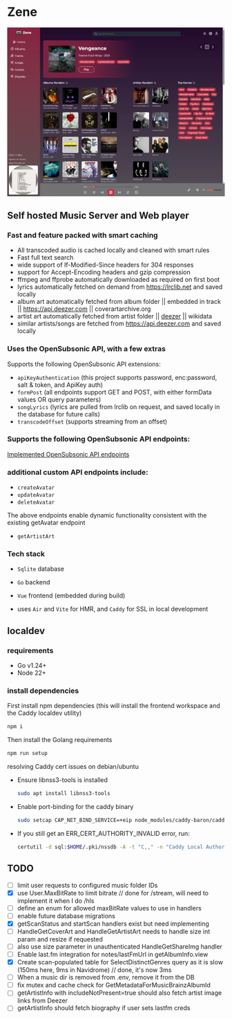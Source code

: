 # Zene
![Zene screenshot](./docs/assets/zene-home.webp)

## Self hosted Music Server and Web player
### Fast and feature packed with smart caching
- All transcoded audio is cached locally and cleaned with smart rules
- Fast full text search
- wide support of If-Modified-Since headers for 304 responses
- support for Accept-Encoding headers and gzip compression
- ffmpeg and ffprobe automatically downloaded as required on first boot
- lyrics automatically fetched on demand from https://lrclib.net and saved locally
- album art automatically fetched from album folder || embedded in track || https://api.deezer.com || coverartarchive.org
- artist art automatically fetched from artist folder || [deezer](https://api.deezer.com) || wikidata
- similar artists/songs are fetched from https://api.deezer.com and saved locally

### Uses the OpenSubsonic API, with a few extras
Supports the following OpenSubsonic API extensions:
- `apiKeyAuthentication` (this project supports password, enc:password, salt & token, and ApiKey auth)
- `formPost` (all endpoints support GET and POST, with either formData values OR query parameters)
- `songLyrics` (lyrics are pulled from lrclib on request, and saved locally in the database for future calls)
- `transcodeOffset` (supports streaming from an offset)

### Supports the following OpenSubsonic API endpoints:

[Implemented OpenSubsonic API endpoints](./docs/implemented-opensubsonic-endpoints.md)

### additional custom API endpoints include:
- `createAvatar`
- `updateAvatar`
- `deleteAvatar`

The above endpoints enable dynamic functionality consistent with the existing getAvatar endpoint
- `getArtistArt`

### Tech stack
- `Sqlite` database
- `Go` backend
- `Vue` frontend (embedded during build)

- uses `Air` and `Vite` for HMR, and `Caddy` for SSL in local development

## localdev
### requirements
- Go v1.24+
- Node 22+

### install dependencies
First install npm dependencies (this will install the frontend workspace and the Caddy localdev utility)
```bash
npm i
```
Then install the Golang requirements
```bash
npm run setup
```

resolving Caddy cert issues on debian/ubuntu
- Ensure libnss3-tools is installed
  ```bash
  sudo apt install libnss3-tools
  ```
- Enable port-binding for the caddy binary
  ```bash
  sudo setcap CAP_NET_BIND_SERVICE=+eip node_modules/caddy-baron/caddy
  ```
- If you still get an ERR_CERT_AUTHORITY_INVALID error, run:
  ```bash
  certutil -d sql:$HOME/.pki/nssdb -A -t "C,," -n "Caddy Local Authority" -i ~/.local/share/caddy/pki/authorities/local/root.crt
  ```

## TODO
- [ ] limit user requests to configured music folder IDs
- [x] use User.MaxBitRate to limit bitrate // done for /stream, will need to implement it when I do /hls
- [ ] define an enum for allowed maxBitRate values to use in handlers
- [ ] enable future database migrations
- [x] getScanStatus and startScan handlers exist but need implementing
- [ ] HandleGetCoverArt and HandleGetArtistArt needs to handle size int param and resize if requested
- [ ] also use size parameter in unauthenticated HandleGetShareImg handler
- [ ] Enable last.fm integration for notes/lastFmUrl in getAlbumInfo.view
- [x] Create scan-populated table for SelectDistinctGenres query as it is slow (150ms here, 9ms in Navidrome) // done, it's now 3ms
- [ ] When a music dir is removed from .env, remove it from the DB
- [ ] fix mutex and cache check for GetMetadataForMusicBrainzAlbumId
- [ ] getArtistInfo with includeNotPresent=true should also fetch artist image links from Deezer
- [ ] getArtistInfo should fetch biography if user sets lastfm creds
